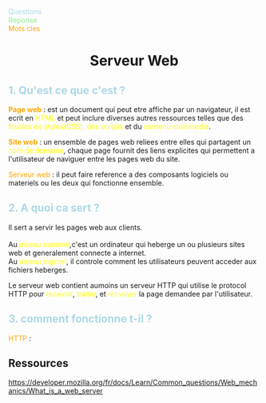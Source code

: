 <style>
r { color: Red }
o { color: Orange }
g { color: Green }
y { color: Yellow }
lb { color: LightBlue }
lg { color: LightGreen }
</style>
<lb>Questions</lb>  
<lg>Reponse</lg>  
<o>Mots cles</o>  

#	<p style="text-align: center;"> Serveur Web</p>

## <lb>1.	Qu'est ce que c'est ?</lb>

<o>**Page web**</o> : est un document qui peut etre affiche par un navigateur, il est ecrit en <y>HTML</y> et peut inclure diverses autres ressources telles que des <y>feuilles de styles(CSS), des scripts</y> et du <y>contenu multimedia</y>.

<o>**Site web**</o> :  un ensemble de pages web reliees entre elles qui partagent un <y>nom de domaine</y>, chaque page fournit des liens explicites qui permettent a l'utilisateur de naviguer entre les pages web du site.

<o>Serveur web</o> : il peut faire reference a des composants logiciels ou materiels ou les deux qui fonctionne ensemble.

## <lb>2.	A quoi ca sert ?<lb>

Il sert a servir les pages web aux clients.  
<br>Au <y>niveau materiel</y>,c'est un ordinateur qui heberge un ou plusieurs sites web et generalement connecte a internet.
<br> Au <y>niveau logiciel</y>, il controle comment les utilisateurs peuvent acceder aux fichiers heberges.

Le serveur web contient aumoins un serveur HTTP qui utilise le protocol HTTP pour <y>recevoir</y>, <y>traiter</y>, et <y>renvoyer</y> la page demandee par l'utilisateur.  

## <lb>3.	comment fonctionne t-il ?</lb>

<o>HTTP</o> : 

## Ressources

https://developer.mozilla.org/fr/docs/Learn/Common_questions/Web_mechanics/What_is_a_web_server

